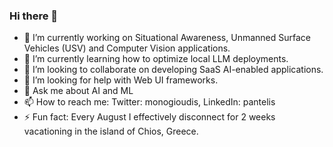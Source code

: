 ### Hi there 👋

- 🔭 I’m currently working on Situational Awareness, Unmanned Surface Vehicles (USV) and Computer Vision applications.  
- 🌱 I’m currently learning how to optimize local LLM deployments. 
- 👯 I’m looking to collaborate on developing SaaS AI-enabled applications.
- 🤔 I’m looking for help with Web UI frameworks.
- 💬 Ask me about AI and ML
- 📫 How to reach me: Twitter: monogioudis, LinkedIn: pantelis
- ⚡ Fun fact: Every August I effectively disconnect for 2 weeks vacationing in the island of Chios, Greece.   

